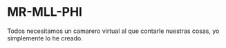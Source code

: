 # MR-MLL-PHI
Todos necesitamos un camarero virtual al que contarle nuestras cosas, yo simplemente lo he creado. 

